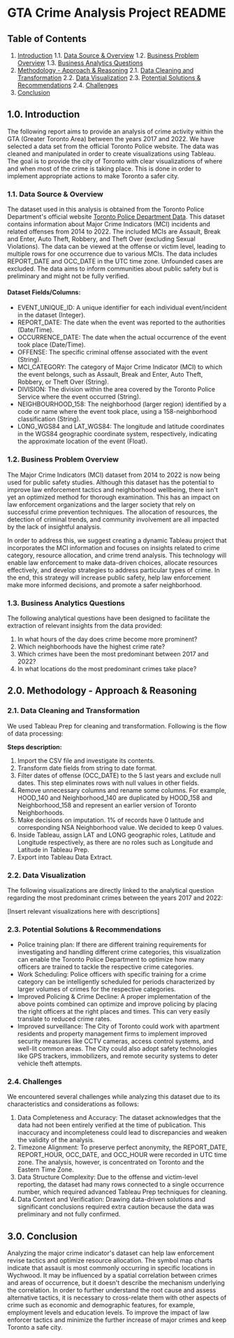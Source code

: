# GTA Crime Analysis Project README

## Table of Contents
1. [Introduction](#10-introduction)
    1.1. [Data Source & Overview](#11-data-source--overview)
    1.2. [Business Problem Overview](#12-business-problem-overview)
    1.3. [Business Analytics Questions](#13-business-analytics-questions)
2. [Methodology - Approach & Reasoning](#20-methodology---approach--reasoning)
    2.1. [Data Cleaning and Transformation](#21-data-cleaning-and-transformation)
    2.2. [Data Visualization](#22-data-visualization)
    2.3. [Potential Solutions & Recommendations](#25-potential-solutions--recommendations)
    2.4. [Challenges](#26-challenges)
3. [Conclusion](#30-conclusion)

## 1.0. Introduction

The following report aims to provide an analysis of crime activity within the GTA (Greater Toronto Area) between the years 2017 and 2022. We have selected a data set from the official Toronto Police website. The data was cleaned and manipulated in order to create visualizations using Tableau. The goal is to provide the city of Toronto with clear visualizations of where and when most of the crime is taking place. This is done in order to implement appropriate actions to make Toronto a safer city.

### 1.1. Data Source & Overview

The dataset used in this analysis is obtained from the Toronto Police Department's official website [Toronto Police Department Data](https://data.torontopolice.on.ca/datasets/major-crime-indicators-open-data/explore?location=0.056066%2C159.045806%2C1.00&showTable=true). This dataset contains information about Major Crime Indicators (MCI) incidents and related offenses from 2014 to 2022. The included MCIs are Assault, Break and Enter, Auto Theft, Robbery, and Theft Over (excluding Sexual Violations). The data can be viewed at the offense or victim level, leading to multiple rows for one occurrence due to various MCIs. The data includes REPORT_DATE and OCC_DATE in the UTC time zone. Unfounded cases are excluded. The data aims to inform communities about public safety but is preliminary and might not be fully verified.

#### Dataset Fields/Columns:

- EVENT_UNIQUE_ID: A unique identifier for each individual event/incident in the dataset (Integer).
- REPORT_DATE: The date when the event was reported to the authorities (Date/Time).
- OCCURRENCE_DATE: The date when the actual occurrence of the event took place (Date/Time).
- OFFENSE: The specific criminal offense associated with the event (String).
- MCI_CATEGORY: The category of Major Crime Indicator (MCI) to which the event belongs, such as Assault, Break and Enter, Auto Theft, Robbery, or Theft Over (String).
- DIVISION: The division within the area covered by the Toronto Police Service where the event occurred (String).
- NEIGHBOURHOOD_158: The neighborhood (larger region) identified by a code or name where the event took place, using a 158-neighborhood classification (String).
- LONG_WGS84 and LAT_WGS84: The longitude and latitude coordinates in the WGS84 geographic coordinate system, respectively, indicating the approximate location of the event (Float).

### 1.2. Business Problem Overview

The Major Crime Indicators (MCI) dataset from 2014 to 2022 is now being used for public safety studies. Although this dataset has the potential to improve law enforcement tactics and neighborhood wellbeing, there isn't yet an optimized method for thorough examination. This has an impact on law enforcement organizations and the larger society that rely on successful crime prevention techniques. The allocation of resources, the detection of criminal trends, and community involvement are all impacted by the lack of insightful analysis.

In order to address this, we suggest creating a dynamic Tableau project that incorporates the MCI information and focuses on insights related to crime category, resource allocation, and crime trend analysis. This technology will enable law enforcement to make data-driven choices, allocate resources effectively, and develop strategies to address particular types of crime. In the end, this strategy will increase public safety, help law enforcement make more informed decisions, and promote a safer neighborhood.

### 1.3. Business Analytics Questions

The following analytical questions have been designed to facilitate the extraction of relevant insights from the data provided:

1) In what hours of the day does crime become more prominent?
2) Which neighborhoods have the highest crime rate?
3) Which crimes have been the most predominant between 2017 and 2022?
4) In what locations do the most predominant crimes take place?

## 2.0. Methodology - Approach & Reasoning

### 2.1. Data Cleaning and Transformation

We used Tableau Prep for cleaning and transformation. Following is the flow of data processing:

**Steps description:**
1. Import the CSV file and investigate its contents.
2. Transform date fields from string to date format.
3. Filter dates of offense (OCC_DATE) to the 5 last years and exclude null dates. This step eliminates rows with null values in other fields.
4. Remove unnecessary columns and rename some columns. For example, HOOD_140 and Neighborhood_140 are duplicated by HOOD_158 and Neighborhood_158 and represent an earlier version of Toronto Neighborhoods.
5. Make decisions on imputation. 1% of records have 0 latitude and corresponding NSA Neighborhood value. We decided to keep 0 values.
6. Inside Tableau, assign LAT and LONG geographic roles, Latitude and Longitude respectively, as there are no roles such as Longitude and Latitude in Tableau Prep.
7. Export into Tableau Data Extract.

### 2.2. Data Visualization

The following visualizations are directly linked to the analytical question regarding the most predominant crimes between the years 2017 and 2022:

[Insert relevant visualizations here with descriptions]

### 2.3. Potential Solutions & Recommendations

- Police training plan: If there are different training requirements for investigating and handling different crime categories, this visualization can enable the Toronto Police Department to optimize how many officers are trained to tackle the respective crime categories.
- Work Scheduling: Police officers with specific training for a crime category can be intelligently scheduled for periods characterized by larger volumes of crimes for the respective categories.
- Improved Policing & Crime Decline: A proper implementation of the above points combined can optimize and improve policing by placing the right officers at the right places and times. This can very easily translate to reduced crime rates.
- Improved surveillance: The City of Toronto could work with apartment residents and property management firms to implement improved security measures like CCTV cameras, access control systems, and well-lit common areas. The City could also adopt safety technologies like GPS trackers, immobilizers, and remote security systems to deter vehicle theft attempts.

### 2.4. Challenges

We encountered several challenges while analyzing this dataset due to its characteristics and considerations as follows:

1. Data Completeness and Accuracy: The dataset acknowledges that the data had not been entirely verified at the time of publication. This inaccuracy and incompleteness could lead to discrepancies and weaken the validity of the analysis.
2. Timezone Alignment: To preserve perfect anonymity, the REPORT_DATE, REPORT_HOUR, OCC_DATE, and OCC_HOUR were recorded in UTC time zone. The analysis, however, is concentrated on Toronto and the Eastern Time Zone.
3. Data Structure Complexity: Due to the offense and victim-level reporting, the dataset had many rows connected to a single occurrence number, which required advanced Tableau Prep techniques for cleaning.
4. Data Context and Verification: Drawing data-driven solutions and significant conclusions required extra caution because the data was preliminary and not fully confirmed.

## 3.0. Conclusion

Analyzing the major crime indicator's dataset can help law enforcement revise tactics and optimize resource allocation. The symbol map charts indicate that assault is most commonly occurring in specific locations in Wychwood. It may be influenced by a spatial correlation between crimes and areas of occurrence, but it doesn't describe the mechanism underlying the correlation. In order to further understand the root cause and assess alternative tactics, it is necessary to cross-relate them with other aspects of crime such as economic and demographic features, for example, employment levels and education levels. To improve the impact of law enforcer tactics and minimize the further increase of major crimes and keep Toronto a safe city.

